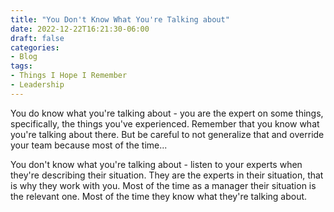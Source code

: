 ```yaml
---
title: "You Don't Know What You're Talking about"
date: 2022-12-22T16:21:30-06:00
draft: false
categories:
- Blog
tags:
- Things I Hope I Remember
- Leadership
---
```


You do know what you're talking about - you are the expert on some things, specifically, the things you've experienced.  Remember that you know what you're talking about there.  But be careful to not generalize that and override your team because most of the time...

You don't know what you're talking about - listen to your experts when they're describing their situation.  They are the experts in their situation, that is why they work with you.  Most of the time as a manager their situation is the relevant one.  Most of the time they know what they're talking about.

